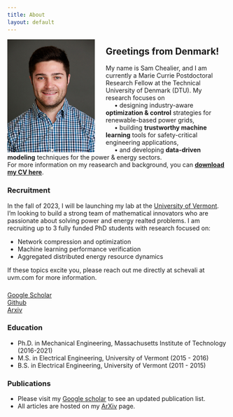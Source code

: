 ```yaml
---
title: About
layout: default
---
```


<img src="/photos/headshot_IEEE.jpg" width="200" align="left" style="margin: 0px 25px 0px 0px">

## **Greetings from Denmark!**
My name is Sam Chealier, and I am currently a Marie Currie Postdoctoral Research Fellow at the Technical University of Denmark (DTU). My research focuses on<br/>
&nbsp;&nbsp;&nbsp;&nbsp; • designing industry-aware **optimization & control** strategies for renewable-based power grids,<br/>
&nbsp;&nbsp;&nbsp;&nbsp; • building **trustworthy machine learning** tools for safety-critical engineering applications,<br/>
&nbsp;&nbsp;&nbsp;&nbsp; • and developing **data-driven modeling** techniques for the power & energy sectors.<br/>
For more information on my reasearch and background, you can [**download my CV here**](https://samchevalier.github.io/docs/Chevalier_CV.pdf).<br/>

### **Recruitment**
In the fall of 2023, I will be launching my lab at the [University of Vermont](https://www.uvm.edu/cems/ebe). I’m looking to build a strong team of mathematical innovators who are passionate about solving power and energy realted problems. I am recruiting up to 3 fully funded PhD students with research focused on:

- Network compression and optimization
- Machine learning performance verification 
- Aggregated distributed energy resource dynamics 

 If these topics excite you, please reach out me directly at schevali at uvm.com for more information.

###
[Google Scholar](https://scholar.google.com/citations?user=DIPw37cAAAAJ)<br/>
[Github](https://github.com/samchevalier)<br/>
[Arxiv](http://arxiv.org/a/chevalier_s_1)<br/>

### **Education**
- Ph.D. in Mechanical Engineering, Massachusetts Institute of Technology (2016-2021)
- M.S. in Electrical Engineering, University of Vermont (2015 - 2016)
- B.S. in Electrical Engineering, University of Vermont (2011 - 2015)

### **Publications**
- Please visit my [Google scholar](https://scholar.google.com/citations?user=DIPw37cAAAAJ) to see an updated publication list. 
- All articles are hosted on my [ArXiv](http://arxiv.org/a/chevalier_s_1) page.


